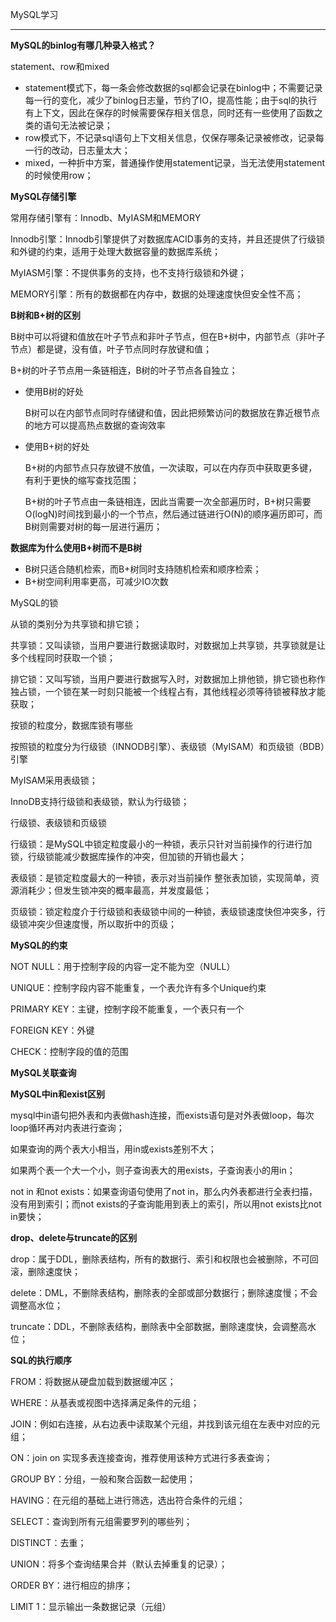 MySQL学习

---



**MySQL的binlog有哪几种录入格式？**

statement、row和mixed

* statement模式下，每一条会修改数据的sql都会记录在binlog中；不需要记录每一行的变化，减少了binlog日志量，节约了IO，提高性能；由于sql的执行有上下文，因此在保存的时候需要保存相关信息，同时还有一些使用了函数之类的语句无法被记录；
* row模式下，不记录sql语句上下文相关信息，仅保存哪条记录被修改，记录每一行的改动，日志量太大；
* mixed，一种折中方案，普通操作使用statement记录，当无法使用statement的时候使用row；



**MySQL存储引擎**

常用存储引擎有：Innodb、MyIASM和MEMORY

Innodb引擎：Innodb引擎提供了对数据库ACID事务的支持，并且还提供了行级锁和外键的约束，适用于处理大数据容量的数据库系统；

MyIASM引擎：不提供事务的支持，也不支持行级锁和外键；

MEMORY引擎：所有的数据都在内存中，数据的处理速度快但安全性不高；





**B树和B+树的区别**

B树中可以将键和值放在叶子节点和非叶子节点，但在B+树中，内部节点（非叶子节点）都是键，没有值，叶子节点同时存放键和值；

B+树的叶子节点用一条链相连，B树的叶子节点各自独立；

* 使用B树的好处

  B树可以在内部节点同时存储键和值，因此把频繁访问的数据放在靠近根节点的地方可以提高热点数据的查询效率

* 使用B+树的好处

  B+树的内部节点只存放键不放值，一次读取，可以在内存页中获取更多键，有利于更快的缩写查找范围；

  B+树的叶子节点由一条链相连，因此当需要一次全部遍历时，B+树只需要O(logN)时间找到最小的一个节点，然后通过链进行O(N)的顺序遍历即可，而B树则需要对树的每一层进行遍历；

**数据库为什么使用B+树而不是B树**

* B树只适合随机检索，而B+树同时支持随机检索和顺序检索；
* B+树空间利用率更高，可减少IO次数















MySQL的锁

从锁的类别分为共享锁和排它锁；

共享锁：又叫读锁，当用户要进行数据读取时，对数据加上共享锁，共享锁就是让多个线程同时获取一个锁；

排它锁：又叫写锁，当用户要进行数据写入时，对数据加上排他锁，排它锁也称作独占锁，一个锁在某一时刻只能被一个线程占有，其他线程必须等待锁被释放才能获取；



按锁的粒度分，数据库锁有哪些

按照锁的粒度分为行级锁（INNODB引擎）、表级锁（MyISAM）和页级锁（BDB）引擎

MyISAM采用表级锁；

InnoDB支持行级锁和表级锁，默认为行级锁；



行级锁、表级锁和页级锁

行级锁：是MySQL中锁定粒度最小的一种锁，表示只针对当前操作的行进行加锁，行级锁能减少数据库操作的冲突，但加锁的开销也最大；

表级锁：是锁定粒度最大的一种锁，表示对当前操作 整张表加锁，实现简单，资源消耗少；但发生锁冲突的概率最高，并发度最低；

页级锁：锁定粒度介于行级锁和表级锁中间的一种锁，表级锁速度快但冲突多，行级锁冲突少但速度慢，所以取折中的页级；













**MySQL的约束**

NOT NULL：用于控制字段的内容一定不能为空（NULL）

UNIQUE：控制字段内容不能重复，一个表允许有多个Unique约束

PRIMARY KEY：主键，控制字段不能重复，一个表只有一个

FOREIGN KEY：外键

CHECK：控制字段的值的范围



**MySQL关联查询**









**MySQL中in和exist区别**

mysql中in语句把外表和内表做hash连接，而exists语句是对外表做loop，每次loop循环再对内表进行查询；

如果查询的两个表大小相当，用in或exists差别不大；

如果两个表一个大一个小，则子查询表大的用exists，子查询表小的用in；

not in 和not exists：如果查询语句使用了not in，那么内外表都进行全表扫描，没有用到索引；而not exists的子查询能用到表上的索引，所以用not exists比not in要快；



**drop、delete与truncate的区别**

drop：属于DDL，删除表结构，所有的数据行、索引和权限也会被删除，不可回滚，删除速度快；

delete：DML，不删除表结构，删除表的全部或部分数据行；删除速度慢；不会调整高水位；

truncate：DDL，不删除表结构，删除表中全部数据，删除速度快，会调整高水位；







**SQL的执行顺序**

FROM：将数据从硬盘加载到数据缓冲区；

WHERE：从基表或视图中选择满足条件的元组；

JOIN：例如右连接，从右边表中读取某个元组，并找到该元组在左表中对应的元组；

ON：join on 实现多表连接查询，推荐使用该种方式进行多表查询；

GROUP BY：分组，一般和聚合函数一起使用；

HAVING：在元组的基础上进行筛选，选出符合条件的元组；

SELECT：查询到所有元组需要罗列的哪些列；

DISTINCT：去重；

UNION：将多个查询结果合并（默认去掉重复的记录）；

ORDER BY：进行相应的排序；

LIMIT 1：显示输出一条数据记录（元组）







































